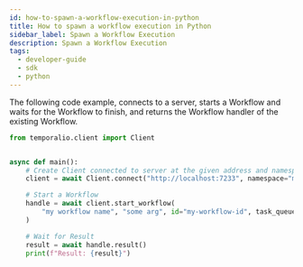 ```yaml
---
id: how-to-spawn-a-workflow-execution-in-python
title: How to spawn a workflow execution in Python
sidebar_label: Spawn a Workflow Execution
description: Spawn a Workflow Execution
tags:
  - developer-guide
  - sdk
  - python
---
```


The following code example, connects to a server, starts a Workflow and waits for the Workflow to finish, and returns the Workflow handler of the existing Workflow.

```python
from temporalio.client import Client


async def main():
    # Create Client connected to server at the given address and namespace
    client = await Client.connect("http://localhost:7233", namespace="my-namespace")

    # Start a Workflow
    handle = await client.start_workflow(
        "my workflow name", "some arg", id="my-workflow-id", task_queue="my-task-queue"
    )

    # Wait for Result
    result = await handle.result()
    print(f"Result: {result}")
```
